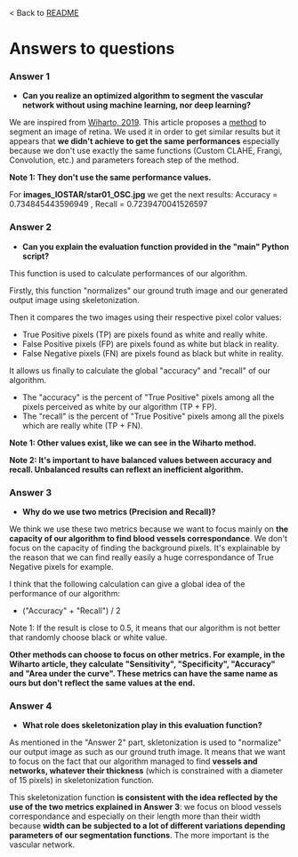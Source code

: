 < Back to [README](../README.md)

# Answers to questions

### Answer 1
- **Can you realize an optimized algorithm to segment the vascular network without using machine learning, nor deep learning?**

We are inspired from [Wiharto, 2019](https://thesai.org/Downloads/Volume10No6/Paper_54-Blood_Vessels_Segmentation.pdf). This article proposes a [method](docs/METHOD.md) to segment an image of retina. We used it in order to get similar results but it appears that **we didn't achieve to get the same performances** especially because we don't use exactly the same functions (Custom CLAHE, Frangi, Convolution, etc.) and parameters foreach step of the method.

__Note 1: They don't use the same performance values.__

For **images_IOSTAR/star01_OSC.jpg** we get the next results:
Accuracy = 0.734845443596949 , Recall = 0.7239470041526597

### Answer 2
- **Can you explain the evaluation function provided in the "main" Python script?**

This function is used to calculate performances of our algorithm.

Firstly, this function "normalizes" our ground truth image and our generated output image using skeletonization.

Then it compares the two images using their respective pixel color values:

- True Positive pixels (TP) are pixels found as white and really white.
- False Positive pixels (FP) are pixels found as white but black in reality.
- False Negative pixels (FN) are pixels found as black but white in reality.

It allows us finally to calculate the global "accuracy" and "recall" of our algorithm.

- The "accuracy" is the percent of "True Positive" pixels among all the pixels perceived as white by our algorithm (TP + FP).
- The "recall" is the percent of "True Positive" pixels among all the pixels which are really white (TP + FN).

__Note 1: Other values exist, like we can see in the Wiharto method.__

__Note 2: It's important to have balanced values between accuracy and recall. Unbalanced results can reflext an inefficient algorithm.__

### Answer 3
- **Why do we use two metrics (Precision and Recall)?**

We think we use these two metrics because we want to focus mainly on **the capacity of our algorithm to find blood vessels correspondance**. We don't focus on the capacity of finding the background pixels. It's explainable by the reason that we can find really easily a huge correspondance of True Negative pixels for example.

I  think that the following calculation can give a global idea of the performance of our algorithm:

- ("Accuracy" + "Recall") / 2

Note 1: If the result is close to 0.5, it means that our algorithm is not better that randomly choose black or white value.

__Other methods can choose to focus on other metrics. For example, in the Wiharto article, they calculate "Sensitivity", "Specificity", "Accuracy" and "Area under the curve". These metrics can have the same name as ours but don't reflect the same values at the end.__

### Answer 4
- **What role does skeletonization play in this evaluation function?**

As mentioned in the "Answer 2" part, skletonization is used to "normalize" our output image as such as our ground truth image. It means that we want to focus on the fact that our algorithm managed to find **vessels and networks, whatever their thickness** (which is constrained with a diameter of 15 pixels) in skeletonization function.

This skeletonization function **is consistent with the idea reflected by the use of the two metrics explained in Answer 3**: we focus on blood vessels correspondance and especially on their length more than their width because **width can be subjected to a lot of different variations depending parameters of our segmentation functions**. The more important is the vascular network.